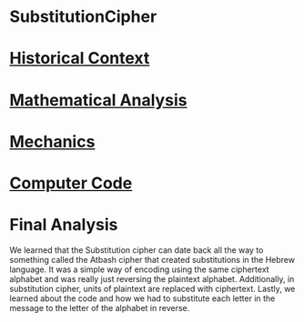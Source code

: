 # SubstitutionCipher

# [Historical Context](historical.md)

# [Mathematical Analysis](Math.md)

# [Mechanics](Mechanics.md)

# [Computer Code](computercode.md)

# Final Analysis
We learned that the Substitution cipher can date back all the way to something called the Atbash cipher that created substitutions in the Hebrew language. It was a simple way of encoding using the same ciphertext alphabet and was really just reversing the plaintext alphabet. Additionally, in substitution cipher, units of plaintext are replaced with ciphertext. Lastly, we learned about the code and how we had to substitute each letter in the message to the letter of the alphabet in reverse. 

